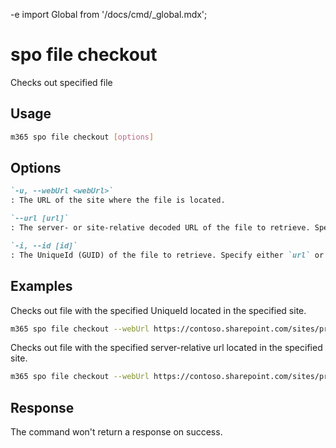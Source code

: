 -e <!-- DISCLAIMER: All secrets, passwords, and sensitive values in this document are examples only and not real credentials. -->
import Global from '/docs/cmd/_global.mdx';

# spo file checkout

Checks out specified file

## Usage

```sh
m365 spo file checkout [options]
```

## Options

```md definition-list
`-u, --webUrl <webUrl>`
: The URL of the site where the file is located.

`--url [url]`
: The server- or site-relative decoded URL of the file to retrieve. Specify either `url` or `id` but not both.

`-i, --id [id]`
: The UniqueId (GUID) of the file to retrieve. Specify either `url` or `id` but not both.
```

<Global />

## Examples

Checks out file with the specified UniqueId located in the specified site.

```sh
m365 spo file checkout --webUrl https://contoso.sharepoint.com/sites/project-x --id 'b2307a39-e878-458b-bc90-03bc578531d6'
```

Checks out file with the specified server-relative url located in the specified site.

```sh
m365 spo file checkout --webUrl https://contoso.sharepoint.com/sites/project-x --url '/sites/project-x/documents/Test1.docx'
```

## Response

The command won't return a response on success.
